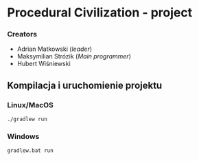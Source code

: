 # Procedural Civilization - project

### Creators
* Adrian Matkowski (*leader*)
* Maksymilian Strózik (*Main programmer*)
* Hubert Wiśniewski

## Kompilacja i uruchomienie projektu

### Linux/MacOS
`./gradlew run`

### Windows
`gradlew.bat run`
